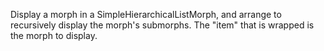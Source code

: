 Display a morph in a SimpleHierarchicalListMorph, and arrange to recursively display the morph's submorphs.  The "item" that is wrapped is the morph to display.
